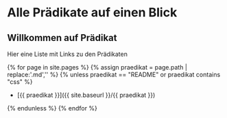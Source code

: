 # Alle Prädikate auf einen Blick

## Willkommen auf Prädikat

Hier eine Liste mit Links zu den Prädikaten

{% for page in site.pages %}
{% assign praedikat = page.path | replace:'.md','' %}
{% unless praedikat == "README" or praedikat contains "css" %}

- [{{ praedikat }}]({{ site.baseurl }}/{{ praedikat }})

{% endunless %}
{% endfor %}
